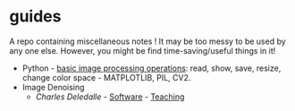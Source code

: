 # guides
A repo containing miscellaneous notes ! It may be too messy to be used by any one else. However, you might be find time-saving/useful things in it!

- Python - [basic image processing operations](./guide_image_basics_git.ipynb): read, show, save, resize, change color space - MATPLOTLIB, PIL, CV2.
- Image Denoising
  - *Charles Deledalle* - [Software](https://www.charles-deledalle.fr/pages/software.php) - [Teaching](https://www.charles-deledalle.fr/pages/teaching.php)
